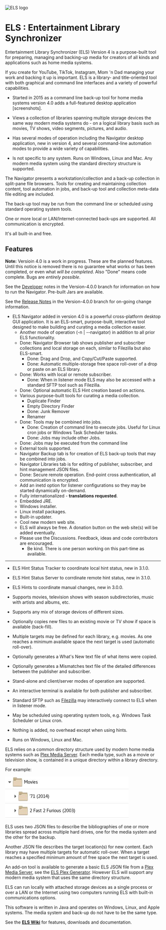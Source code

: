 ![ELS logo](https://github.com/GrokSoft/ELS/blob/master/artifacts/images/els-logo-98px.png)

# ELS : Entertainment Library Synchronizer

Entertainment Library Synchronizer (ELS) Version 4 is a purpose-built tool
for preparing, managing and backing-up media for creators of all kinds
and applications such as home media systems.

If you create for YouTube, TikTok, Instagram, Mom 'n Dad managing your work
and backing it up is important. ELS is a library- and title-oriented tool with
both graphical and command line interfaces and a variety of powerful capabilities.

* Started in 2015 as a command line back-up tool for home media systems version 4.0
  adds a full-featured desktop application [screenshots].

* Views a collection of libraries spanning multiple storage devices the same way modern
  media systems do - on a logical library basis such as movies, TV shows, video segments,
  pictures, and audio.

* Has several modes of operation including the Navigator desktop application, new in
  version 4, and several command-line automation modes to provide a wide variety of capabilities.

* Is not specific to any system. Runs on Windows, Linux and Mac. Any modern 
  media system using the standard directory structure is supported.

The Navigator presents a workstation/collection and a back-up collection
in split-pane file browsers. Tools for creating and maintaining collection
content, tool automation in jobs, and back-up tool and collection
meta-data file editing are included.

The back-up tool may be run from the command line or scheduled using
standard operating system tools.

One or more local or LAN/Internet-connected back-ups are supported. All
communication is encrypted.

It's all built-in and free.

## Features

**Note:** Versioin 4.0 is a work in progress. These are the planned features. Until this
notice is removed there is no guarantee what works or has been completed, or even
what *will be completed*. Also "Done" means code complete. Bugs are *entirely possible*.

See the [Developer](https://github.com/GrokSoft/ELS/blob/Version-4.0.0/artifacts/document/developer.md)
notes in the Version-4.0.0 branch for information on how to run the Navigator. Pre-built Jars are available.

See the [Release Notes](https://github.com/GrokSoft/ELS/blob/Version-4.0.0/artifacts/document/release-notes.md)
in the Version-4.0.0 branch for on-going change information.

 * ELS Navigator added in version 4.0 is a powerful cross-platform desktop GUI application. It
   is an ELS-smart, purpose-built, interactive tool designed to make building and curating
   a media collection easier. 
   * Another mode of operation (-n | --navigator) in addition to all prior ELS functionality.
   * Done: Navigator Browser tab shows publisher and subscriber collections and local
     storage on each, similar to Filezilla but also ELS-smart.
     * Done: Drag and Drop, and Copy/Cut/Paste supported.
     * Done: Automatic multiple-storage free space roll-over of a drop or paste on an ELS library.
   * Done: Works with local or remote subscriber.
     * Done: When in listener mode ELS may also be accessed with a standard SFTP tool such as Filezilla.
   * Done: Optional automatic ELS Hint creation based on actions.
   * Various purpose-built tools for curating a media collection.
     * Duplicate Finder
     * Empty Directory Finder
     * Done: Junk Remover
     * Renamer
   * Done: Tools may be combined into jobs.
     * Done: Creation of command line to execute jobs. Useful for Linux
       cron jobs or Windows Task Scheduler tasks.
     * Done: Jobs may include other Jobs.
   * Done: Jobs may be executed from the command line 
   * External tools supported.
   * Navigator Backup tab is for creation of ELS back-up tools that may be combined into jobs.
   * Navigator Libraries tab is for editing of publisher, subscriber, 
     and hint management JSON files.
   * Done: Secure remote operation. End-point cross authentication, all communication is encrypted.
   * Add an inetd option for listener configurations so they may be started dynamically on-demand.
   * Fully internationalized - **translations requested**.
   * Embedded JRE.
   * Windows installer.
   * Linux install packages.
   * Built-in updater.
   * Cool new modern web site.
   * ELS will always be free. A donation button on the web site(s) will be added eventually.
   * Please use the Discussions. Feedback, ideas and code contributors are encouraged.
     * Be kind. There is one person working on this part-time as available.
 ---
 * ELS Hint Status Tracker to coordinate local hint status, new in 3.1.0.
 * ELS Hint Status Server to corrdinate remote hint status, new in 3.1.0.
 * ELS Hints to coordinate manual changes, new in 3.0.0.

 * Supports movies, television shows with season subdirectories, 
   music with artists and albums, etc.
 * Supports any mix of storage devices of different sizes.
 * Optionally copies new files to an existing movie or TV show if space is 
   available (back-fill).
 * Multiple targets may be defined for each library, e.g. movies. As 
   one reaches a minimum available space the next target is used (automatic roll-over).
 * Optionally generates a What's New text file of what items were copied.
 * Optionally generates a Mismatches text file of the detailed differences between the publisher and subscriber.
 * Stand-alone and client/server modes of operation are supported.
 * An interactive terminal is available for both publisher and subscriber.
 * Standard SFTP such as [Filezilla](https://filezilla-project.org/) may interactively connect to ELS when in listener mode.
 * May be scheduled using operating system tools, e.g. Windows Task Scheduler or Linux cron.
 * Nothing is added, no overhead except when using hints.
 * Runs on Windows, Linux and Mac.

ELS relies on a common directory structure used by modern home media
systems such as [Plex Media Server](https://plex.tv). Each media type,
such as a movie or television show, is contained in a unique directory
within a library directory.

For example:

![library directory structure](artifacts/images/library-directory.jpg "Library directory")

ELS uses two JSON files to describe the bibliographies of one or more
libraries spread across multiple hard drives, one for the media system
and the other for the backup.

Another JSON file describes the target location(s) for new content. Each
library may have multiple targets for automatic roll-over. When a target
reaches a specified minimum amount of free space the next target is
used.

An add-on tool is available to generate a basic ELS JSON file from a
[Plex Media Server](https://www.plex.tv), see the [ELS Plex
Generator](https://github.com/GrokSoft/ELS-Plex-Generator). However ELS
will support any modern media system that uses the same directory structure.

ELS can run locally with attached storage devices as a single process or
over a LAN or the Internet using two computers running ELS with built-in
communications options.

This software is written in Java and operates on Windows, Linux, and
Apple systems. The media system and back-up do not have to be the same
type.

See the **[ELS Wiki](https://github.com/GrokSoft/ELS/wiki)** for
features, downloads and documentation.
